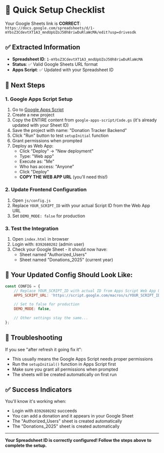 # 🎯 Quick Setup Checklist

Your Google Sheets link is **CORRECT**: `https://docs.google.com/spreadsheets/d/1-mYbsZ3CdevtXT1A3_mndUpUZoJ50h8riwDuRlaWcMA/edit?usp=drivesdk`

## ✅ Extracted Information

- **Spreadsheet ID**: `1-mYbsZ3CdevtXT1A3_mndUpUZoJ50h8riwDuRlaWcMA`
- **Status**: ✅ Valid Google Sheets URL format
- **Apps Script**: ✅ Updated with your Spreadsheet ID

## 🚀 Next Steps

### 1. Google Apps Script Setup
1. Go to [Google Apps Script](https://script.google.com)
2. Create a new project
3. Copy the ENTIRE content from `google-apps-script/Code.gs` (it's already updated with your Sheet ID)
4. Save the project with name: "Donation Tracker Backend"
5. Click "Run" button to test `setupInitial` function
6. Grant permissions when prompted
7. Deploy as Web App:
   - Click "Deploy" → "New deployment"
   - Type: "Web app"
   - Execute as: "Me" 
   - Who has access: "Anyone"
   - Click "Deploy"
   - **COPY THE WEB APP URL** (you'll need this!)

### 2. Update Frontend Configuration
1. Open `js/config.js`
2. Replace `YOUR_SCRIPT_ID` with your actual Script ID from the Web App URL
3. Set `DEMO_MODE: false` for production

### 3. Test the Integration
1. Open `index.html` in browser
2. Login with: `8392680202` (admin user)
3. Check your Google Sheet - it should now have:
   - Sheet named "Authorized_Users" 
   - Sheet named "Donations_2025" (current year)

## 🔧 Your Updated Config Should Look Like:

```javascript
const CONFIG = {
    // Replace YOUR_SCRIPT_ID with actual ID from Apps Script Web App URL
    APPS_SCRIPT_URL: 'https://script.google.com/macros/s/YOUR_SCRIPT_ID/exec',
    
    // Set to false for production
    DEMO_MODE: false,
    
    // Other settings stay the same...
};
```

## 🐛 Troubleshooting

If you see "after refresh it going fix it":
- This usually means the Google Apps Script needs proper permissions
- Run the `setupInitial()` function in Apps Script first
- Make sure you grant all permissions when prompted
- The sheets will be created automatically on first run

## ✅ Success Indicators

You'll know it's working when:
- Login with `8392680202` succeeds
- You can add a donation and it appears in your Google Sheet
- The "Authorized_Users" sheet is created automatically
- The "Donations_2025" sheet is created automatically

---

**Your Spreadsheet ID is correctly configured! Follow the steps above to complete the setup.**

